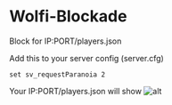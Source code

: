 # Wolfi-Blockade

Block for IP:PORT/players.json 


Add this to your server config (server.cfg)
```
set sv_requestParanoia 2
```

Your IP:PORT/players.json will show 
![alt](https://cdn.discordapp.com/attachments/924694105982918716/925246443118264351/unknown.png)
